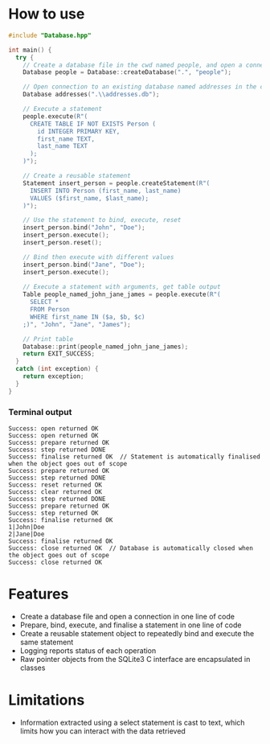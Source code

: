 # How to use
```cpp
#include "Database.hpp"

int main() {
  try {
    // Create a database file in the cwd named people, and open a connection to it
    Database people = Database::createDatabase(".", "people");

    // Open connection to an existing database named addresses in the cwd
    Database addresses(".\\addresses.db");

    // Execute a statement
    people.execute(R"(
      CREATE TABLE IF NOT EXISTS Person (
        id INTEGER PRIMARY KEY,
        first_name TEXT,
        last_name TEXT
      );
    )");

    // Create a reusable statement
    Statement insert_person = people.createStatement(R"(
      INSERT INTO Person (first_name, last_name)
      VALUES ($first_name, $last_name);
    )");

    // Use the statement to bind, execute, reset
    insert_person.bind("John", "Doe");
    insert_person.execute();
    insert_person.reset();

    // Bind then execute with different values
    insert_person.bind("Jane", "Doe");
    insert_person.execute();
    
    // Execute a statement with arguments, get table output
    Table people_named_john_jane_james = people.execute(R"(
      SELECT *
      FROM Person
      WHERE first_name IN ($a, $b, $c)
    ;)", "John", "Jane", "James");

    // Print table
    Database::print(people_named_john_jane_james);
    return EXIT_SUCCESS;
  }
  catch (int exception) {
    return exception;
  }
}
```

### Terminal output
```
Success: open returned OK
Success: open returned OK
Success: prepare returned OK
Success: step returned DONE
Success: finalise returned OK  // Statement is automatically finalised when the object goes out of scope
Success: prepare returned OK
Success: step returned DONE
Success: reset returned OK
Success: clear returned OK
Success: step returned DONE
Success: prepare returned OK
Success: step returned OK
Success: finalise returned OK
1|John|Doe
2|Jane|Doe
Success: finalise returned OK
Success: close returned OK  // Database is automatically closed when the object goes out of scope
Success: close returned OK
```
# Features
* Create a database file and open a connection in one line of code
* Prepare, bind, execute, and finalise a statement in one line of code
* Create a reusable statement object to repeatedly bind and execute the same statement
* Logging reports status of each operation
* Raw pointer objects from the SQLite3 C interface are encapsulated in classes
# Limitations
* Information extracted using a select statement is cast to text, which limits how you can interact with the data retrieved

